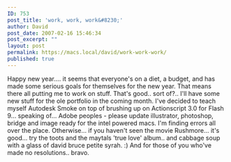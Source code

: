 ```yaml
---
ID: 753
post_title: 'work, work, work&#8230;'
author: David
post_date: 2007-02-16 15:46:34
post_excerpt: ""
layout: post
permalink: https://macs.local/david/work-work-work/
published: true
---
```

Happy new year....  it seems that everyone's on a diet, a budget, and has made some serious goals for themselves for the new year.  That means there all putting me to work on stuff.  That's good.. sort of?..  I'll have some new stuff for the ole portfolio in the coming month.  I've decided to teach myself Autodesk Smoke on top of brushing up on Actionscript 3.0 for Flash 9... speaking of... Adobe peoples - please update illustrator, photoshop, bridge and image ready for the intel powered macs.  I'm finding errors all over the place.  Otherwise... if you haven't seen the movie Rushmore... it's good... try the toots and the maytals 'true love' album.. and cabbage soup with a glass of david bruce petite syrah. :)
And for those of you who've made no resolutions.. bravo.  